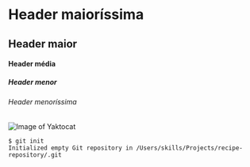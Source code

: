 # Header maioríssima
## Header maior
#### Header média
##### Header menor
###### Header menoríssima

![Image of Yaktocat](https://octodex.github.com/images/yaktocat.png)

```
$ git init
Initialized empty Git repository in /Users/skills/Projects/recipe-repository/.git
